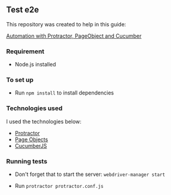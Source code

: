## Test e2e

This repository was created to help in this guide:

[Automation with Protractor, PageObject and Cucumber](https://medium.com/@tuliobluz/automa%C3%A7%C3%A3o-com-protractor-pageobject-e-cucumber-122537179ab7)

### Requirement

- Node.js installed

### To set up

- Run ```npm install``` to install dependencies

### Technologies used

I used the technologies below:

* [Protractor](https://www.protractortest.org/#/)
* [Page Objects](https://www.protractortest.org/#/page-objects)
* [CucumberJS](https://github.com/cucumber/cucumber-js)

### Running tests

- Don't forget that to start the server: ```webdriver-manager start```

- Run ```protractor protractor.conf.js```
 

